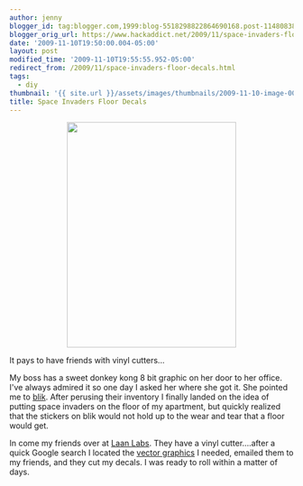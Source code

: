 ```yaml
---
author: jenny
blogger_id: tag:blogger.com,1999:blog-5518298822864690168.post-1148083821466987992
blogger_orig_url: https://www.hackaddict.net/2009/11/space-invaders-floor-decals.html
date: '2009-11-10T19:50:00.004-05:00'
layout: post
modified_time: '2009-11-10T19:55:55.952-05:00'
redirect_from: /2009/11/space-invaders-floor-decals.html
tags:
  - diy
thumbnail: '{{ site.url }}/assets/images/thumbnails/2009-11-10-image-0000.jpg'
title: Space Invaders Floor Decals
---
```


<img alt="" border="0" id="BLOGGER_PHOTO_ID_5402642917145528818" src="{{ site.url }}/assets/images/posts/2009-11-10-image-0000.jpg" style="display:block; margin:0px auto 10px; text-align:center; width: 300px; height: 400px;"/>

It pays to have friends with vinyl cutters...




My boss has a sweet donkey kong 8 bit graphic on her door to her office. I've always admired it so one day I asked her where she got it. She pointed me to <a href="http://www.whatisblik.com/">blik</a>. After perusing their inventory I finally landed on the idea of putting space invaders on the floor of my apartment, but quickly realized that the stickers on blik would not hold up to the wear and tear that a floor would get.





In come my friends over at <a href="http://labs.laan.com/">Laan Labs</a>. They have a vinyl cutter....after a quick Google search I located the <a href="http://www.classicgaming.cc/classicS/spaceinvaders/graphics.php">vector graphics</a> I needed, emailed them to my friends, and they cut my decals. I was ready to roll within a matter of days.




